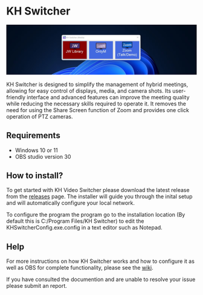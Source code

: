 # KH Switcher

![KH Switcher Hero](Support/Readme%20Images/KHSwitcherHero.jpeg)

KH Switcher is designed to simplify the management of hybrid meetings, allowing for easy control of displays, media, and camera shots. Its user-friendly interface and advanced features can improve the meeting quality while reducing the necessary skills required to operate it. It removes the need for using the Share Screen function of Zoom and provides one click operation of PTZ cameras. 

## Requirements 

* Windows 10 or 11
* OBS studio version 30 

## How to install?

To get started with KH Video Switcher please download the latest release from the [releases](https://github.com/aaroned/KH-Video-Switcher/releases/tag/Release) page. The installer will guide you through the inital setup and will automatically configure your local network. 

To configure the program the program go to the installation location (By default this is C:/Program Files/KH Switcher) to edit the KHSwitcherConfig.exe.config in a text editor such as Notepad. 

## Help

For more instructions on how KH Switcher works and how to configure it as well as OBS for complete functionality, please see the [wiki](https://github.com/aaroned/KH-Video-Switcher/wiki).

If you have consulted the documention and are unable to resolve your issue please submit an report.
